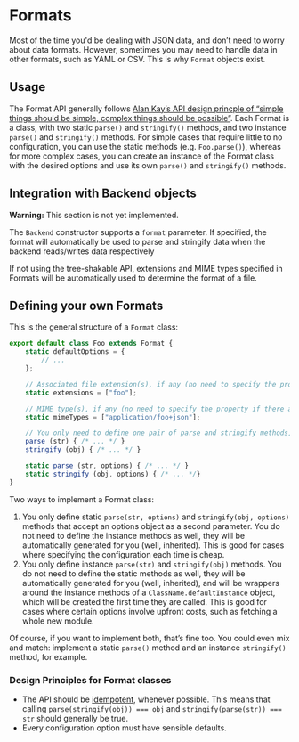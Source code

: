# Formats

Most of the time you'd be dealing with JSON data, and don’t need to worry about data formats.
However, sometimes you may need to handle data in other formats, such as YAML or CSV.
This is why `Format` objects exist.

## Usage

The Format API generally follows [Alan Kay’s API design princple of “simple things should be simple, complex things should be possible”](https://www.w3.org/TR/design-principles/#simplicity).
Each Format is a class, with two static `parse()` and `stringify()` methods, and two instance `parse()` and `stringify()` methods.
For simple cases that require little to no configuration, you can use the static methods (e.g. `Foo.parse()`),
whereas for more complex cases, you can create an instance of the Format class with the desired options and use its own `parse()` and `stringify()` methods.

## Integration with Backend objects

<div class=warning>

**Warning:** This section is not yet implemented.

</div>

The `Backend` constructor supports a `format` parameter. If specified, the format will
automatically be used to parse and stringify data when the backend reads/writes data respectively

If not using the tree-shakable API, extensions and MIME types specified in Formats will be automatically used to determine the format of a file.

## Defining your own Formats

This is the general structure of a `Format` class:

```js
export default class Foo extends Format {
	static defaultOptions = {
		// ...
	};

	// Associated file extension(s), if any (no need to specify the property if there are none)
	static extensions = ["foo"];

	// MIME type(s), if any (no need to specify the property if there are none)
	static mimeTypes = ["application/foo+json"];

	// You only need to define one pair of parse and stringify methods, see below
	parse (str) { /* ... */ }
	stringify (obj) { /* ... */ }

	static parse (str, options) { /* ... */ }
	static stringify (obj, options) { /* ... */}
}
```

Two ways to implement a Format class:
1. You only define static `parse(str, options)` and `stringify(obj, options)` methods that accept an options object as a second parameter.
You do not need to define the instance methods as well, they will be automatically generated for you (well, inherited).
This is good for cases where specifying the configuration each time is cheap.
1. You only define instance `parse(str)` and `stringify(obj)` methods.
You do not need to define the static methods as well, they will be automatically generated for you (well, inherited),
and will be wrappers around the instance methods of a `ClassName.defaultInstance` object, which will be created the first time they are called.
This is good for cases where certain options involve upfront costs, such as fetching a whole new module.

Of course, if you want to implement both, that’s fine too.
You could even mix and match: implement a static `parse()` method and an instance `stringify()` method, for example.

### Design Principles for Format classes

- The API should be [idempotent](https://en.wikipedia.org/wiki/Idempotence), whenever possible.
This means that calling `parse(stringify(obj)) === obj` and `stringify(parse(str)) === str` should generally be true.
- Every configuration option must have sensible defaults.